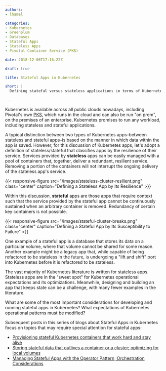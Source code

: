 ```yaml
---
authors:
- lhamel

categories:
- Kubernetes
- Greenplum
- Databases
- Stateful Apps
- Stateless Apps
- Pivotal Container Service (PKS)

date: 2018-12-06T17:16:22Z

draft: true

title: Stateful Apps in Kubernetes

short: |
  Defining stateful versus stateless applications in terms of Kubernetes service resiliency. The first blog post of a series of four about Stateful Kubernetes Apps.

---
```


Kubernetes is available across all public clouds nowadays, including Pivotal's own [PKS](https://pivotal.io/platform/pivotal-container-service), which runs in the cloud and can also be run "on prem", on the premises of an enterprise. Kubernetes promises to run any workload, including stateless and stateful applications.

A typical distinction between two types of Kubernetes apps–between stateless and stateful apps–is based on the manner in which data within the app is saved. However, for this discussion of Kubernetes apps, let's adopt a definition of stateless/stateful that classifies apps by the resilience of their service. Services provided by **stateless** apps can be easily managed with a pool of containers that, together, deliver a redundant, resilient service. Removing a portion of the containers will not interrupt the ongoing delivery of the stateless app's service.

{{< responsive-figure src="/images/stateless-cluster-resilient.png" class="center" caption="Defining a Stateless App by Its Resilience" >}}

Within this discussion, **stateful** apps are those apps that require context such that the service provided by the stateful app cannot be continuously sustained when an arbitrary container is removed. Redundancy of certain key containers is not possible.

{{< responsive-figure src="/images/stateful-cluster-breaks.png" class="center" caption="Defining a Stateful App by Its Susceptibility to Failure" >}}

One example of a stateful app is a database that stores its data on a particular volume, where that volume cannot be shared for some reason. Another example might be a legacy app that, while capable of being refactored to be stateless in the future, is undergoing a "lift and shift" port into Kubernetes before it is refactored to be stateless.

The vast majority of Kubernetes literature is written for stateless apps. Stateless apps are in the "sweet spot" for Kubernetes operational expectations and its optimizations. Meanwhile, designing and building an app that keeps state can be a challenge, with many fewer examples in the literature.

What are some of the most important considerations for developing and running stateful apps in Kubernetes? What expectations of Kubernetes operational patterns must be modified?

Subsequent posts in this series of blogs about Stateful Apps in Kubernetes focus on topics that may require special attention for stateful apps:

*   [Provisioning stateful Kubernetes containers that work hard and stay alive](/post/provisioning-stateful-kube-containers)
*   [Storing stateful data that outlives a container or a cluster; optimizing for local volumes](/post/storing-stateful-data)
*   [Managing Stateful Apps with the Operator Pattern; Orchestration Considerations](/post/managing-stateful-apps)
